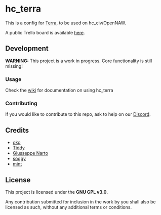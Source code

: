 # hc_terra
This is a config for [Terra](https://github.com/PolyhedralDev/Terra), to be used on hc_civ/OpenNAW.

A public Trello board is available [here](https://trello.com/b/nQTsR5BU/biomes-by-type).

## Development
**WARNING:** This project is a work in progress. Core functionality is still missing!

### Usage
Check the [wiki](https://github.com/oko366/hc-terra/wiki) for documentation on using hc_terra

### Contributing
If you would like to contribute to this repo, ask to help on our [Discord](https://discord.gg/utgAEV2).

## Credits
+ [oko](https://github.com/oko366)
+ [Tiddy](https://github.com/TiddyT)
+ [Giusseppe Narto](https://github.com/GiusseppeNarto)
+ [soggy](https://github.com/ysogg)
+ [mint](https://github.com/mintphin)

## License
This project is licensed under the **GNU GPL v3.0**.

Any contribution submitted for inclusion in the work by you shall also be licensed as such, without any additional terms or conditions.
